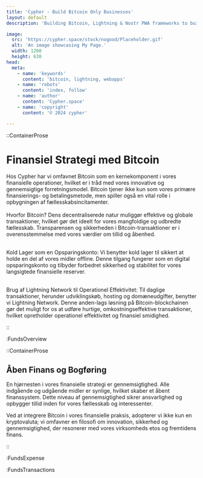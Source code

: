 ```yaml
---
title: 'Cypher - Build Bitcoin Only Businesses'
layout: default
description: 'Building Bitcoin, Lightning & Nostr PWA frameworks to build faster & better.'

image:
  src: 'https://cypher.space/stock/nogood/Placeholder.gif'
  alt: 'An image showcasing My Page.'
  width: 1200
  height: 630
head:
  meta:
    - name: 'keywords'
      content: 'bitcoin, lightning, webapps'
    - name: 'robots'
      content: 'index, follow'
    - name: 'author'
      content: 'Cypher.space'
    - name: 'copyright'
      content: '© 2024 cypher'

---
```



::ContainerProse
# Finansiel Strategi med Bitcoin

Hos Cypher har vi omfavnet Bitcoin som en kernekomponent i vores finansielle operationer, hvilket er i tråd med vores innovative og gennemsigtige forretningsmodel. Bitcoin tjener ikke kun som vores primære finansierings- og betalingsmetode, men spiller også en vital rolle i opbygningen af fællesskabsincitamenter.
<br><br>
Hvorfor Bitcoin? Dens decentraliserede natur muliggør effektive og globale transaktioner, hvilket gør det ideelt for vores mangfoldige og udbredte fællesskab. Transparensen og sikkerheden i Bitcoin-transaktioner er i overensstemmelse med vores værdier om tillid og åbenhed.
<br><br>

Kold Lager som en Opsparingskonto: Vi benytter kold lager til sikkert at holde en del af vores midler offline. Denne tilgang fungerer som en digital opsparingskonto og tilbyder forbedret sikkerhed og stabilitet for vores langsigtede finansielle reserver.
<br><br>

Brug af Lightning Network til Operationel Effektivitet: Til daglige transaktioner, herunder udviklingskøb, hosting og domæneudgifter, benytter vi Lightning Network. Denne anden-lags løsning på Bitcoin-blockchainen gør det muligt for os at udføre hurtige, omkostningseffektive transaktioner, hvilket opretholder operationel effektivitet og finansiel smidighed.


::

:FundsOverview

::ContainerProse
## Åben Finans og Bogføring

En hjørnesten i vores finansielle strategi er gennemsigtighed. Alle indgående og udgående midler er synlige, hvilket skaber et åbent finanssystem. Dette niveau af gennemsigtighed sikrer ansvarlighed og opbygger tillid inden for vores fællesskab og interessenter.

Ved at integrere Bitcoin i vores finansielle praksis, adopterer vi ikke kun en kryptovaluta; vi omfavner en filosofi om innovation, sikkerhed og gennemsigtighed, der resonerer med vores virksomheds etos og fremtidens finans.

::

:FundsExpense

:FundsTransactions